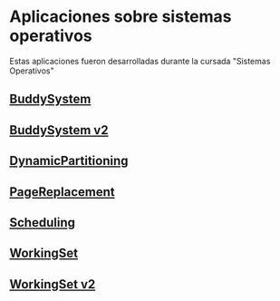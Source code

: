 # Aplicaciones sobre sistemas operativos

Estas aplicaciones fueron desarrolladas durante la cursada "Sistemas Operativos"

## [BuddySystem](doc/BuddySystem.md)

## [BuddySystem v2](doc/BuddySystem-v2.md)

## [DynamicPartitioning](doc/DynamicPartitioning.md)

## [PageReplacement](doc/PageReplacement.md)

## [Scheduling](doc/Scheduling.md)

## [WorkingSet](doc/WorkingSet.md)

## [WorkingSet v2](doc/WorkingSet-v2.md)
